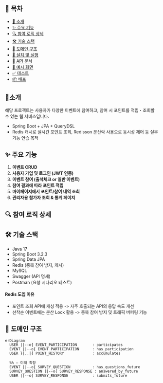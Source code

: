 ## 📖 목차
- [📌 소개](#📌-소개)
- [✨ 주요 기능](#✨-주요-기능)
- [🔍 참여 로직 상세](#🔍-참여-로직-상세)
- [🛠️ 기술 스택](#🛠️-기술-스택)
- [🔧 도메인 구조](#🔧-도메인-구조)
- [🚀 설치 및 실행](#🚀-설치-및-실행)
- [📄 API 문서](#📄-api-문서)
- [🎨 예시 화면](#🎨-예시-화면)
- [✅ 테스트](#✅-테스트)
- [📦 배포](#📦-배포)


## 📌소개
해당 프로젝트는 사용자가 다양한 이벤트에 참여하고, 참여 시 포인트를 적립・조회할 수 있는 웹 서비스입니다.
- Spring Boot + JPA + QueryDSL
- Redis 캐시로 실시간 포인트 조회, Redisson 분산락 사용으로 동시성 제어 등 실무 기능 연습 목적

## ✨ 주요 기능
1. **이벤트 CRUD**
2. **사용자 가입 및 로그인 (JWT 인증)**
3. **이벤트 참여 (출석체크 or 일반 이벤트)**
4. **참여 결과에 따라 포인트 적립**
5. **마이페이지에서 포인트/참여 내역 조회**
6. **관리자용 참가자 조회 & 통계 페이지**

## 🔍 참여 로직 상세

## 🛠️ 기술 스택
- Java 17
- Spring Boot 3.2.3
- Spring Data JPA
- Redis (중복 참여 방지, 캐시)
- MySQL
- Swagger (API 명세)
- Postman (요청 시나리오 테스트)

#### Redis 도입 이유
- 포인트 조회 API에 캐싱 적용 -> 자주 호출되는 API의 응답 속도 개선
- 선착순 이벤트에는 분산 Lock 활용 -> 중복 참여 방지 및 트래픽 버퍼링 기능

## 🔧 도메인 구조
```mermaid
erDiagram
  USER ||--o{ EVENT_PARTICIPATION       : participates
  EVENT ||--o{ EVENT_PARTICIPATION      : has_participation
  USER }|..|{ POINT_HISTORY             : accumulates

  %% — 미래 확장
  EVENT ||--o{ SURVEY_QUESTION          : has_questions_future
  SURVEY_QUESTION ||--o{ SURVEY_RESPONSE : answered_by_future
  USER ||--o{ SURVEY_RESPONSE           : submits_future
```


